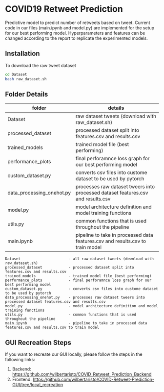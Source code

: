 # COVID19 Retweet Prediction
Predictive model to predict number of retweets based on tweet.
Current code in our files (main.ipynb and model.py) are implemented for the setup for our best performing model.
Hyperparameters and features can be changed according to the report to replicate the experimented models.

## Installation
To download the raw tweet dataset
```bash
cd Dataset
bash raw_dataset.sh
```

## Folder Details
|folder | details |
| --- | --- |
| Dataset     | raw dataset tweets (download with raw_dataset.sh)    |
|processed_dataset | processed dataset split into features.csv and results.csv|
|trained_models | trained model file (best performing) |
|performance_plots | final perforamnce loss graph for our best performing model |
|custom_dataset.py | converts csv files into custome dataset to be used by pytorch|
|data_processing_onehot.py|processes raw dataset tweers into processed dataset features.csv and results.csv |
|model.py|model architecture definition and model training functions|
|utils.py |common functions that is used throughout the pipeline|
|main.ipynb  |pipeline to take in processed data features.csv and results.csv to train model|

```
Dataset                      - all raw dataset tweets (download with raw_dataset.sh)
processed_dataset            - processed dataset split into features.csv and results.csv
trained_models               - trained model file (best performing)
performance_plots            - final perforamnce loss graph for our best performing model
custom_dataset.py            - converts csv files into custome dataset to be used by pytorch
data_processing_onehot.py    - processes raw dataset tweers into processed dataset features.csv and results.csv
model.py                     - model architecture definition and model training functions
utils.py                     - common functions that is used throughout the pipeline
main.ipynb                   - pipeline to take in processed data features.csv and results.csv to train model
```

## GUI Recreation Steps
If you want to recreate our GUI locally, please follow the steps in the following links:

1. Backend: https://github.com/wilbertaristo/COVID_Retweet_Prediction_Backend
2. Frontend: https://github.com/wilbertaristo/COVID-Retweet-Prediction-GUI/tree/local_recreation
